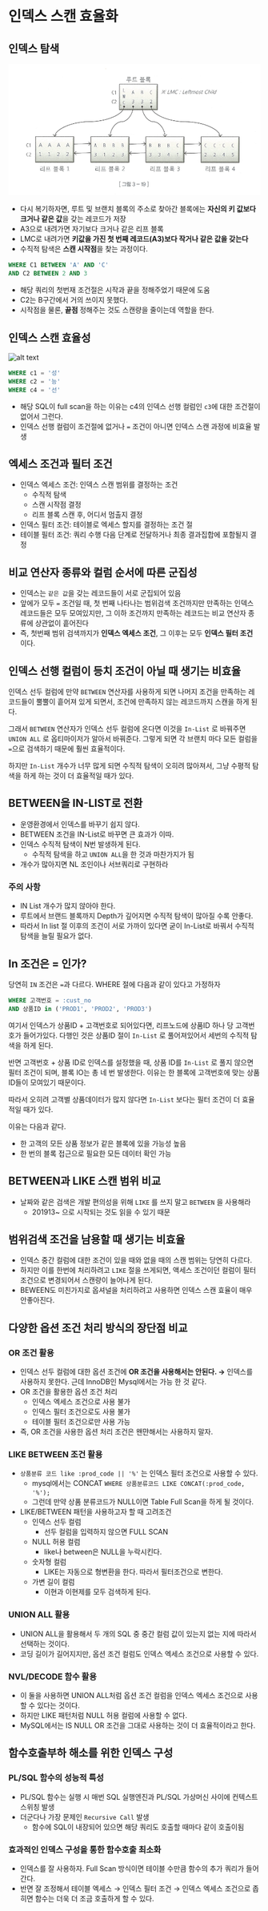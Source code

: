 # 인덱스 스캔 효율화

## 인덱스 탐색

![alt text](image/4/image.png)

- 다시 복기하자면, 루트 및 브랜치 블록의 주소로 찾아간 블록에는 **자신의 키 값보다 크거나 같은 값**을 갖는 레코드가 저장
- A3으로 내려가면 자기보다 크거나 같은 리프 블록
- LMC로 내려가면 **키값을 가진 첫 번째 레코드(A3)보다 작거나 같은 값을 갖는다**
- 수직적 탐색은 **스캔 시작점**을 찾는 과정이다.

```sql
WHERE C1 BETWEEN 'A' AND 'C'
AND C2 BETWEEN 2 AND 3
```

- 해당 쿼리의 첫번재 조건절은 시작과 끝을 정해주었기 때문에 도움
- C2는 B구간에서 거의 쓰이지 못했다.
- 시작점을 물론, **끝점** 정해주는 것도 스캔량을 줄이는데 역할을 한다.

## 인덱스 스캔 효율성

![alt text](image/5/image-1.png)

```sql
WHERE c1 = '성'
WHERE c2 = '능'
WHERE c4 = '선'
```

- 해당 SQL이 full scan을 하는 이유는 c4의 인덱스 선행 컬럼인 `c3`에 대한 조건절이 없어서 그런다.
- 인덱스 선행 컬럼이 조건절에 없거나 `=` 조건이 아니면 인덱스 스캔 과정에 비효율 발생

## 엑세스 조건과 필터 조건

- 인덱스 엑세스 조건: 인덱스 스캔 범위를 결정하는 조건
    - 수직적 탐색
    - 스캔 시작점 결정
    - 리프 블록 스캔 후, 어디서 멈출지 결정
- 인덱스 필터 조건: 테이블로 엑세스 할지를 결정하는 조건 절
- 테이블 필터 조건: 쿼리 수행 다음 단계로 전달하거나 최종 결과집합에 포함될지 결정

## 비교 연산자 종류와 컬럼 순서에 따른 군집성

- 인덱스는 `같은 값`을 갖는 레코드들이 서로 군집되어 있음
- 앞에가 모두 `=` 조건일 때, 첫 번째 나타나는 범위검색 조건까지만 만족하는 인덱스 레코드들은 모두 모여있지만, 그 이하 조건까지 만족하는 레코드는 비교 연산자 종류에 상관없이 흩어진다
- 즉, 첫번째 범위 검색까지가 **인덱스 엑세스 조건**, 그 이후는 모두 **인덱스 필터 조건** 이다.

## 인덱스 선행 컬럼이 등치 조건이 아닐 때 생기는 비효율

인덱스 선두 컬럼에  만약 `BETWEEN`  연산자를 사용하게 되면 나머지 조건을 만족하는 레코드들이 뿔뿔이 흩어져 있게 되면서, 조건에 만족하지 않는 레코드까지 스캔을 하게 된다.

그래서 `BETWEEN` 연산자가 인덱스 선두 컬럼에 온다면 이것을 `In-List` 로 바꿔주면 `UNION ALL` 로 옵티마이저가 알아서 바꿔준다. 그렇게 되면 각 브랜치 마다 모든 컬럼을 `=`으로 검색하기 때문에 훨씬 효율적이다.

하지만  `In-List` 개수가 너무 많게 되면 수직적 탐색이 오히려 많아져서, 그냥 수평적 탐색을 하게 하는 것이 더 효율적일 때가 있다.

## BETWEEN을 IN-LIST로 전환

- 운영환경에서 인덱스를 바꾸기 쉽지 않다.
- BETWEEN 조건을 IN-List로 바꾸면 큰 효과가 이따.
- 인덱스 수직적 탐색이 N번 발생하게 된다.
    - 수직적 탐색을 하고 `UNION ALL`을 한 것과 마찬가지가 됨
- 개수가 많아지면 NL 조인이나 서브쿼리로 구현하라

### 주의 사항

- IN List 개수가 많지 않아야 한다.
- 루트에서 브랜드 블록까지 Depth가 깊어지면 수직적 탐색이 많아질 수록 안좋다.
- 따라서 In list 절 이후의 조건이 서로 가까이 있다면 굳이 In-List로 바꿔서 수직적 탐색을 늘릴 필요가 없다.


## In 조건은 = 인가?

당연히 `IN` 조건은 `=`과 다르다. WHERE 절에 다음과 같이 있다고 가정하자

```sql
WHERE 고객번호 = :cust_no
AND 상품ID in ('PROD1', 'PROD2', 'PROD3')
```

여기서 인덱스가 상품ID + 고객번호로 되어있다면, 리프노드에 상품ID 하나 당 고객번호가 들어가있다. 다행인 것은 상품ID 절이 `In-List` 로 풀어져있어서 세번의 수직적 탐색을 하게 된다.

반면 고객번호 + 상품 ID로 인덱스를 설정했을 때, 상품 ID를 `In-List` 로 풀지 않으면 필터 조건이 되며, 블록 IO는 총 네 번 발생한다. 이유는 한 블록에 고객번호에 맞는 상품ID들이 모여있기 때문이다.

따라서 오히려 고객별 상품데이터가 많지 않다면 `In-List` 보다는 필터 조건이 더 효율적일 때가 있다.

이유는 다음과 같다.

- 한 고객의 모든 상품 정보가 같은 블록에 있을 가능성 높음
- 한 번의 블록 접근으로 필요한 모든 데이터 확인 가능

## BETWEEN과 LIKE 스캔 범위 비교

- 날짜와 같은 검색은 개발 편의성을 위해 `LIKE` 를 쓰지 말고 `BETWEEN` 을 사용해라
    - 201913~ 으로 시작되는 것도 읽을 수 있기 때문

## 범위검색 조건을 남용할 때 생기는 비효율

- 인덱스 중간 컬럼에 대한 조건이 있을 때와 없을 때의 스캔 범위는 당연히 다르다.
- 하지만 이를 한번에 처리하려고 `LIKE` 절을 쓰게되면, 액세스 조건이던 컬럼이 필터 조건으로 변경되어서 스캔량이 늘어나게 된다.
- BEWEEN도 미친가지로 옵셔널을 처리하려고 사용하면 인덱스 스캔 효율이 매우 안좋아진다.

## 다양한 옵션 조건 처리 방식의 장단점 비교

### OR 조건 활용

- 인덱스 선두 컬럼에 대한 옵션 조건에 **OR 조건을 사용해서는 안된다. →** 인덱스를 사용하지 못한다. 근데 InnoDB인 Mysql에서는 가능 한 것 같다.
- OR 조건을 활용한 옵션 조건 처리
    - 인덱스 엑세스 조건으로 사용 불가
    - 인덱스 필터 조건으로도 사용 불가
    - 테이블 필터 조건으로만 사용 가능
- 즉, OR 조건을 사용한 옵션 처리 조건은 왠먄해서는 사용하지 말자.

### LIKE BETWEEN 조건 활용

- `상품분류 코드 like :prod_code || '%'`  는 인덱스 필터 조건으로 사용할 수 있다.
    - mysql에서는 CONCAT `WHERE 상품분류코드 LIKE CONCAT(:prod_code, '%');`
    - 그런데 만약 상품 분류코드가 NULL이면 Table Full Scan을 하게 될 것이다.
- LIKE/BETWEEN 패턴을 사용하고자 할 때 고려조건
    - 인덱스 선두 컬럼
        - 선두 컬럼을 입력하지 않으면 FULL SCAN
    - NULL 허용 컬럼
        - like나 between은 NULL을 누락시킨다.
    - 숫자형 컬럼
        - LIKE는 자동으로 형변환을 한다. 따라서 필터조건으로 변한다.
    - 가변 길이 컬럼
        - 이현과 이현제를 모두 검색하게 된다.

### UNION ALL 활용

- UNION ALL을 활용해서 두 개의 SQL 중 중간 컬럼 값이 있는지 없는 지에 따라서 선택하는 것이다.
- 코딩 길이가 길어지지만, 옵션 조건 컬럼도 인덱스 엑세스 조건으로 사용할 수 있다.

### NVL/DECODE 함수 활용

- 이 둘을 사용하면 UNION ALL처럼 옵션 조건 컬럼을 인덱스 엑세스 조건으로 사용할 수 있다는 것이다.
- 하지만 LIKE 패턴처럼 NULL 허용 컬럼에 사용할 수 없다.
- MySQL에서는 IS NULL OR 조건을 그대로 사용하는 것이 더 효율적이라고 한다.

## 함수호출부하 해소를 위한 인덱스 구성

### PL/SQL 함수의 성능적 특성

- PL/SQL 함수는 실행 시 매번 SQL 실행엔진과 PL/SQL 가상머신 사이에 컨텍스트 스위칭 발생
- 더군다나 가장 문제인 `Recursive Call` 발생
    - 함수에 SQL이 내장되어 있으면 해당 쿼리도 호출할 때마다 같이 호출이됨

### 효과적인 인덱스 구성을 통한 함수호출 최소화

- 인덱스를 잘 사용하자. Full Scan 방식이면 테이블 수만큼 함수의 추가 쿼리가 들어간다.
- 반면 잘 조정해서 테이블 엑세스 → 인덱스 필터 조건 → 인덱스 엑세스 조건으로 좁히면 함수는 더욱 더 조금 호출하게 할 수 있다.